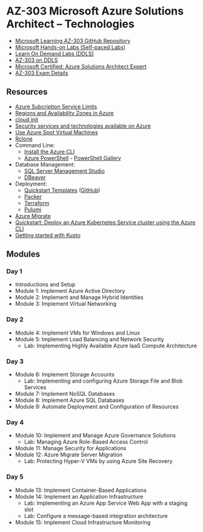 # AZ-303 Microsoft Azure Solutions Architect – Technologies

* [Microsoft Learning AZ-303 GitHub Repository](https://github.com/MicrosoftLearning/AZ-303-Microsoft-Azure-Architect-Technologies)
* [Microsoft Hands-on Labs (Self-paced Labs)](https://www.microsoft.com/handsonlabs/selfpacedlabs)
* [Learn On Demand Labs (DDLS)](https://ddls.learnondemand.net/)
* [AZ-303 on DDLS](https://www.ddls.com.au/courses/microsoft/azure/microsoft-az-303t00-microsoft-azure-architect-technologies/)
* [Microsoft Certified: Azure Solutions Architect Expert](https://docs.microsoft.com/en-us/learn/certifications/azure-solutions-architect/)
* [AZ-303 Exam Details](https://docs.microsoft.com/en-us/learn/certifications/exams/az-303)

## Resources

* [Azure Subcription Service Limits](https://docs.microsoft.com/en-us/azure/azure-resource-manager/management/azure-subscription-service-limits)
* [Regions and Availability Zones in Azure](https://docs.microsoft.com/en-us/azure/availability-zones/az-overview)
* [cloud init](https://cloud-init.io/)
* [Security services and technologies available on Azure](https://docs.microsoft.com/en-us/azure/security/fundamentals/services-technologies)
* [Use Azure Spot Virtual Machines](https://docs.microsoft.com/en-us/azure/virtual-machines/spot-vms)
* [Rclone](https://rclone.org/)
* Command Line:
  * [Install the Azure CLI](https://docs.microsoft.com/en-us/cli/azure/install-azure-cli)
  * [Azure PowerShell](https://docs.microsoft.com/en-us/powershell/azure/?view=azps-5.8.0) - [PowerShell Gallery](https://www.powershellgallery.com/)
* Database Management:
  * [SQL Server Management Studio](https://docs.microsoft.com/en-us/sql/ssms/download-sql-server-management-studio-ssms)
  * [DBeaver](https://dbeaver.io/)
* Deployment:
  * [Quickstart Templates](https://azure.microsoft.com/en-au/resources/templates/) ([GitHub](https://github.com/Azure/azure-quickstart-templates))
  * [Packer](https://www.packer.io/)
  * [Terraform](https://www.terraform.io/)
  * [Pulumi](https://www.pulumi.com/)
* [Azure Migrate](https://docs.microsoft.com/en-us/azure/migrate/migrate-services-overview)
* [Quickstart: Deploy an Azure Kubernetes Service cluster using the Azure CLI](https://docs.microsoft.com/en-au/azure/aks/kubernetes-walkthrough)
* [Getting started with Kusto](https://docs.microsoft.com/en-us/azure/data-explorer/kusto/concepts/)

## Modules

### Day 1

* Introductions and Setup
* Module 1: Implement Azure Active Directory
* Module 2: Implement and Manage Hybrid Identities
* Module 3: Implement Virtual Networking

### Day 2

* Module 4: Implement VMs for Windows and Linux
* Module 5: Implement Load Balancing and Network Security
  * Lab: Implementing Highly Available Azure IaaS Compute Architecture

### Day 3

* Module 6: Implement Storage Accounts
  * Lab: Implementing and configuring Azure Storage File and Blob Services
* Module 7: Implement NoSQL Databases
* Module 8: Implement Azure SQL Databases
* Module 9: Automate Deployment and Configuration of Resources

### Day 4

* Module 10: Implement and Manage Azure Governance Solutions
  * Lab: Managing Azure Role-Based Access Control
* Module 11: Manage Security for Applications
* Module 12: Azure Migrate Server Migration
  * Lab: Protecting Hyper-V VMs by using Azure Site Recovery
 
### Day 5

* Module 13: Implement Container-Based Applications
* Module 14: Implement an Application Infrastructure
  * Lab: Implementing an Azure App Service Web App with a staging slot
  * Lab: Configure a message-based integration architecture
* Module 15: Implement Cloud Infrastructure Monitoring


